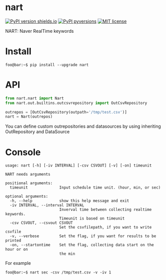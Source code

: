 # nart
[![PyPI version shields.io](https://img.shields.io/pypi/v/ansicolortags.svg)](https://pypi.org/project/nart/)
[![PyPI pyversions](https://img.shields.io/pypi/pyversions/ansicolortags.svg)](https://pypi.org/project/nart/)
[![MIT license](https://img.shields.io/badge/License-MIT-blue.svg)](https://lbesson.mit-license.org/)

NART: Naver RealTime keywords

# Install
```console
foo@bar:~$ pip install --upgrade nart
```

# API
```python
from nart.nart import Nart
from nart.out.builtins.outcsvrepository import OutCsvRepository

outrepos = [OutCsvRepository(outpath='/tmp/test.csv')]
nart = Nart(outrepos)

```

You can define custom outrepositories and datasources by using inheriting OutRepository and DataSource

# Console
```console
usage: nart [-h] [-iv INTERVAL] [-csv CSVOUT] [-v] [-on] timeunit

NART needs arguments

positional arguments:
  timeunit              Input schedule time unit. (hour, min, or sec)

optional arguments:
  -h, --help            show this help message and exit
  -iv INTERVAL, --interval INTERVAL
                        Inverval time between collecting realtime keywords.
                        Timeunit is based on timeunit
  -csv CSVOUT, --csvout CSVOUT
                        Set the csvfilepath, if you want to write csvfile
  -v, --verbose         Set the flag, if you want for results to be printed
  -on, --startontime    Set the flag, collecting data start on the hour or on
                        the min
```

For example
```console
foo@bar:~$ nart sec -csv /tmp/test.csv -v -iv 1
```
